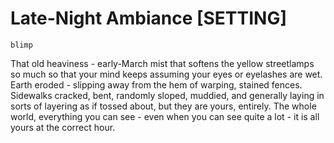 # Late-Night Ambiance [SETTING]

`blimp`

That old heaviness - early-March mist that softens the yellow streetlamps so much so that your mind keeps assuming your eyes or eyelashes are wet. Earth eroded - slipping away from the hem of warping, stained fences. Sidewalks cracked, bent, randomly sloped, muddied, and generally laying in sorts of layering as if tossed about, but they are yours, entirely. The whole world, everything you can see - even when you can see quite a lot - it is all yours at the correct hour.
